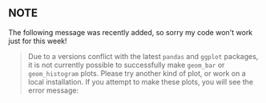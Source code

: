 ## NOTE

The following message was recently added, so sorry my code won't work just for this week!



> Due to a versions conflict with the latest `pandas` and `ggplot` packages, it is not currently possible to successfully make `geom_bar` or `geom_histogram` plots. Please try another kind of plot, or work on a local installation. If you attempt to make these plots, you will see the error message:

